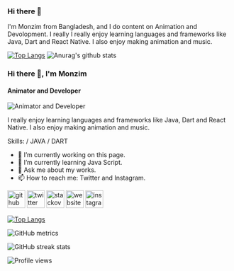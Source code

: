 ### Hi there 👋

I'm Monzim from Bangladesh, and I do content on Animation and Devolopment. I really 
I really enjoy learning languages and frameworks like Java, Dart and React Native. I also enjoy making animation and music.

[![Top Langs](https://github-readme-stats.vercel.app/api/top-langs/?username=monzim&layout=compact)](https://github.com/anuraghazra/github-readme-stats)
![Anurag's github stats](https://github-readme-stats.vercel.app/api?username=monzim&show_icons=true&theme=buefy)

### Hi there 👋, I'm Monzim
#### Animator and Developer
![Animator and Developer](https://pbs.twimg.com/profile_banners/1240859610723958785/1584679454/1500x500)

I really enjoy learning languages and frameworks like Java, Dart and React Native. I also enjoy making animation and music.

Skills: / JAVA / DART

- 🔭 I’m currently working on this page. 
- 🌱 I’m currently learning Java Script. 
- 💬 Ask me about my works. 
- 📫 How to reach me: Twitter and Instagram. 


[<img src='https://cdn.jsdelivr.net/npm/simple-icons@3.0.1/icons/github.svg' alt='github' height='40'>](https://github.com/monzim)  [<img src='https://cdn.jsdelivr.net/npm/simple-icons@3.0.1/icons/twitter.svg' alt='twitter' height='40'>](https://twitter.com/monzim)  [<img src='https://cdn.jsdelivr.net/npm/simple-icons@3.0.1/icons/stackoverflow.svg' alt='stackoverflow' height='40'>](https://stackoverflow.com/users/14726120/azraf-al-monzim)  [<img src='https://cdn.jsdelivr.net/npm/simple-icons@3.0.1/icons/icloud.svg' alt='website' height='40'>](https://monzim.tumblr.com/)  [<img src='https://cdn.jsdelivr.net/npm/simple-icons@3.0.1/icons/instagram.svg' alt='instagram' height='40'>](https://www.instagram.com/azraf_al_monzim/)  

[![Top Langs](https://github-readme-stats.vercel.app/api/top-langs/?username=monzim)](https://github.com/anuraghazra/github-readme-stats)

![GitHub metrics](https://metrics.lecoq.io/monzim)  

![GitHub streak stats](https://github-readme-streak-stats.herokuapp.com/?user=monzim)  

![Profile views](https://gpvc.arturio.dev/monzim)  


